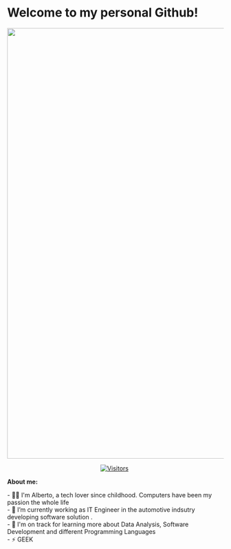 # Welcome to my personal Github!


<div id="header" align="center">
  <img src="https://careers.dft.gov.uk/wp-content/uploads/2022/10/DVLA-Software-Developer-Blog-Banner.png" width="1000"/>
</div>

<p align="center">
  <a href="https://github.com/Albertosogasol"><img loading="lazy" src="https://hits.sh/github.com/Albertosogasol.svg?label=Visitors&color=white&labelColor=blue" alt="Visitors"></a> 
  <a href="https://github.com/Albertosogaso"><img loading="lazy" src="https://komarev.com/ghpvc/?username=Albertosogaso" width="1" height="1" /></a>
</p>
<b>About me: </b>
<p>
- 🙋‍♂️ I'm Alberto, a tech lover since childhood. Computers have been my passion the whole life <br>
- 🔭 I’m currently working as IT Engineer in the automotive indsutry developing software solution .<br>
- 🌱 I'm on track for learning more about Data Analysis, Software Development and different Programming Languages<br>
- ⚡ GEEK<br>
</p>
<!-- 
****************************************************************************************COMENTARIOS****************************************************************************************

**Albertosogasol/Albertosogasol** is a ✨ _special_ ✨ repository because its `README.md` (this file) appears on your GitHub profile.

Here are some ideas to get you started:

<p>
- 🔭 I’m currently working as IT Engineer in the automotive indsutry developing software solution .<br>
- 🌱 I'm on track for learning more about Data Analysis, Software Development and different Programming Languages<br>
- 👯 I’m looking to collaborate on ...<br>
- 🤔 I’m looking for help with ...<br>
- 💬 Ask me about ...<br>
- 📫 How to reach me: ...<br>
- 😄 Pronouns: ...<br>
- ⚡ GEEK<br>
</p>
<div id="header" align="center">
  <img src="https://media.giphy.com/media/v1.Y2lkPTc5MGI3NjExMnkwN2lleTZ6ZXlrYXZxeGtqZjU0ZnRocmY3a3c2dmQ5bmRwODV5ciZlcD12MV9pbnRlcm5hbF9naWZfYnlfaWQmY3Q9Zw/KGhpQ5NMoWKQurlHwI/giphy.gif" width="100"/>
</div>
-->
